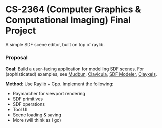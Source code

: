 # CS-2364 (Computer Graphics & Computational Imaging) Final Project
A simple SDF scene editor, built on top of raylib.

### Proposal
**Goal**: Build a user-facing application for modelling SDF scenes. For (sophisticated) examples, see [Mudbun](https://assetstore.unity.com/packages/tools/particles-effects/mudbun-volumetric-vfx-modeling-177891), [Clavicula](https://clavicula.link/), [SDF Modeler](https://sascha-rode.itch.io/sdf-modeler), [Clayxels](https://assetstore.unity.com/packages/tools/game-toolkits/clayxels-165312).

**Method**: Use Raylib + Cpp. Implement the following:
- Raymarcher for viewport rendering
- SDF primitives
- SDF operations
- Tool UI
- Scene loading & saving
- More (will think as I go)